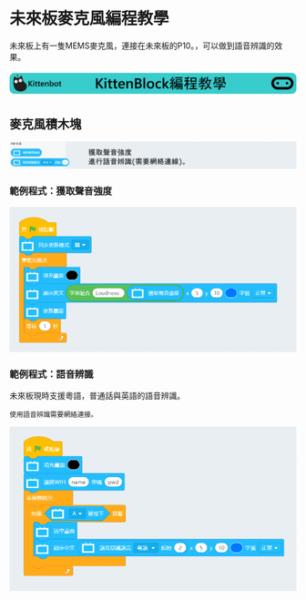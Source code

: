 # 未來板麥克風編程教學

未來板上有一隻MEMS麥克風，連接在未來板的P10。，可以做到語音辨識的效果。

![](../functional_module/PWmodules/images/kbbanner.png)

## 麥克風積木塊

![](./images/microphone.png)

### 範例程式：獲取聲音強度

![](./images/microphone_code1.png)

### 範例程式：語音辨識

未來板現時支援粵語，普通話與英語的語音辨識。

    使用語音辨識需要網絡連接。
    
![](./images/microphone_code2.png)


